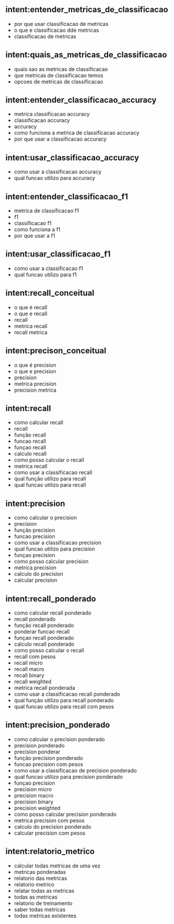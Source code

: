 ## intent:entender_metricas_de_classificacao

- por que usar classificacao de metricas
- o que e classificacao dde metricas
- classificacao de metricas

## intent:quais_as_metricas_de_classificacao
- quais sao as metricas de classificacao
- que metricas de classificacao temos
- opcoes de metricas de classificacao

## intent:entender_classificacao_accuracy

- metrica classificacao accuracy
- classificacao accuracy
- accuracy
- como funciona a metrica de classificacao accuracy
- por que usar a classificacao accuracy

## intent:usar_classificacao_accuracy

- como usar a classificacao accuracy
- qual funcao utilizo para accuracy

## intent:entender_classificacao_f1

- metrica de classificacao f1
- f1
- classificacao f1
- como funciona a f1
- por que usar a f1

## intent:usar_classificacao_f1

- como usar a classificacao f1
- qual funcao utilizo para f1

## intent:recall_conceitual

- o que é recall
- o que e recall
- recall
- metrica recall
- recall metrica

## intent:precison_conceitual

- o que é precision
- o que e precision
- precision
- metrica precision  
- precision metrica

## intent:recall

- como calcular recall
- recall
- função recall
- funcao recall
- funçao recall
- calculo recall
- como posso calcular o recall
- metrica recall
- como usar a classificacao recall
- qual função utilizo para recall
- qual funcao utilizo para recall

## intent:precision

- como calcular o precision
- precision
- função precision
- funcao precision
- como usar a classificacao precision
- qual funcao utilizo para precision
- funçao precision
- como posso calcular precision
- metrica precision
- calculo do precision
- calcular precision

## intent:recall_ponderado

- como calcular recall ponderado
- recall ponderado
- função recall ponderado
- ponderar funcao recall
- funçao recall ponderado
- calculo recall ponderado
- como posso calcular o recall
- recall com pesos
- recall micro
- recall macro
- recall binary
- recall weighted
- metrica recall ponderada
- como usar a classificacao recall ponderado
- qual função utilizo para recall ponderado
- qual funcao utilizo para recall com pesos

## intent:precision_ponderado

- como calcular o precision ponderado
- precision ponderado
- precision ponderar
- função precision ponderado
- funcao precision com pesos
- como usar a classificacao de precision ponderado
- qual funcao utilizo para precision ponderado
- funçao precision
- precision micro
- precision macro
- precision binary
- precision weighted
- como posso calcular precision ponderado
- metrica precision com pesos
- calculo do precision ponderado
- calcular precision com pesos

## intent:relatorio_metrico

- calcular todas metricas de uma vez
- metricas ponderadas
- relatorio das metricas
- relatorio metrico
- relatar todas as metricas
- todas as metricas
- relatorio de treinamento
- saber todas metricas
- todas metricas existentes
